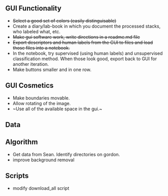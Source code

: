 GUI Functionality
-----------------

* ~~Select a good set of colors (easily distinguisable)~~
* Create a diary/lab-book in which you document the processed stacks, who labeled what, etc.
* ~~Make gui software work, write directions in a readme.md file~~
* ~~Export descriptors and human labels from the GUI to files and load those files into a notebook.~~
* In the notebook, try supervised (using human labels) and unsupervised classification method. When those look good, export back to GUI for another iteration.
* Make buttons smaller and in one row. 

GUI Cosmetics
-------------

* Make boundaries movable.
* Allow rotating of the image.
* ~Use all of the available space in the gui.~

Data
----

Algorithm
---------
* Get data from Sean. Identify directories on gordon.
* improve background removal

Scripts
-------
* modify download_all script
